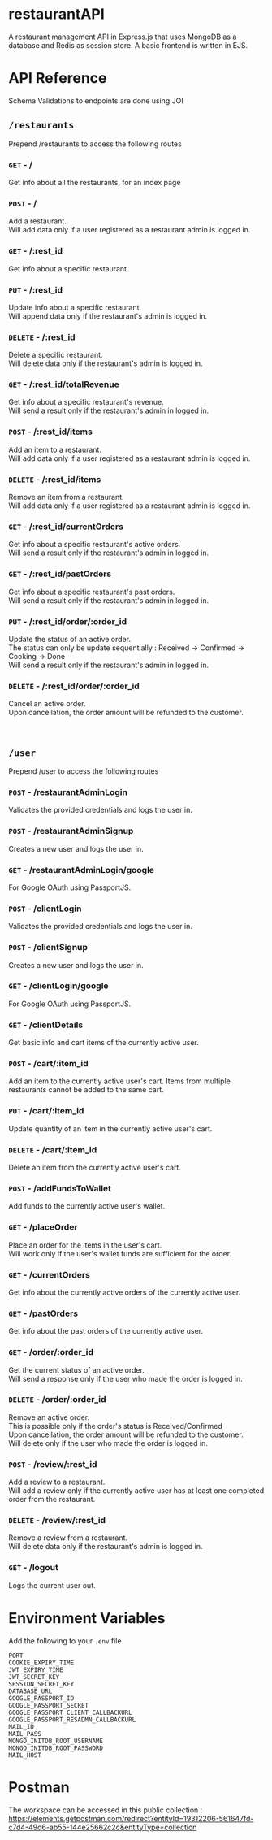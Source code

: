 # restaurantAPI

A restaurant management API in Express.js that uses MongoDB as a database and Redis as session store. A basic frontend is written in EJS.

# API Reference
Schema Validations to endpoints are done using JOI

## `/restaurants`
Prepend /restaurants to access the following routes

### `GET` - /
Get info about all the restaurants, for an index page

### `POST` - /
Add a restaurant.<br>
Will add data only if a user registered as a restaurant admin is logged in.

### `GET` - /:rest_id
Get info about a specific restaurant.

### `PUT` - /:rest_id
Update info about a specific restaurant.<br>
Will append data only if the restaurant's admin is logged in.

### `DELETE` - /:rest_id
Delete a specific restaurant.<br>
Will delete data only if the restaurant's admin is logged in.

### `GET` - /:rest_id/totalRevenue
Get info about a specific restaurant's revenue.<br>
Will send a result only if the restaurant's admin in logged in.

### `POST` - /:rest_id/items
Add an item to a restaurant.<br>
Will add data only if a user registered as a restaurant admin is logged in.

### `DELETE` - /:rest_id/items
Remove an item from a restaurant.<br>
Will add data only if a user registered as a restaurant admin is logged in.

### `GET` - /:rest_id/currentOrders
Get info about a specific restaurant's active orders.<br>
Will send a result only if the restaurant's admin in logged in.

### `GET` - /:rest_id/pastOrders
Get info about a specific restaurant's past orders.<br>
Will send a result only if the restaurant's admin in logged in.

### `PUT` - /:rest_id/order/:order_id
Update the status of an active order.<br>
The status can only be update sequentially : Received -> Confirmed -> Cooking -> Done<br>
Will send a result only if the restaurant's admin in logged in.

### `DELETE` - /:rest_id/order/:order_id
Cancel an active order.<br>
Upon cancellation, the order amount will be refunded to the customer.

<br>

## `/user`
Prepend /user to access the following routes

### `POST` - /restaurantAdminLogin
Validates the provided credentials and logs the user in.

### `POST` - /restaurantAdminSignup
Creates a new user and logs the user in.

### `GET` - /restaurantAdminLogin/google
For Google OAuth using PassportJS.

### `POST` - /clientLogin
Validates the provided credentials and logs the user in.

### `POST` - /clientSignup
Creates a new user and logs the user in.

### `GET` - /clientLogin/google
For Google OAuth using PassportJS.

### `GET` - /clientDetails
Get basic info and cart items of the currently active user.

### `POST` - /cart/:item_id
Add an item to the currently active user's cart.
Items from multiple restaurants cannot be added to the same cart.

### `PUT` - /cart/:item_id
Update quantity of an item in the currently active user's cart.

### `DELETE` - /cart/:item_id
Delete an item from the currently active user's cart.

### `POST` - /addFundsToWallet
Add funds to the currently active user's wallet.

### `GET` - /placeOrder
Place an order for the items in the user's cart.<br>
Will work only if the user's wallet funds are sufficient for the order.

### `GET` - /currentOrders
Get info about the currently active orders of the currently active user.

### `GET` - /pastOrders
Get info about the past orders of the currently active user.

### `GET` - /order/:order_id
Get the current status of an active order.<br>
Will send a response only if the user who made the order is logged in.

### `DELETE` - /order/:order_id
Remove an active order.<br>
This is possible only if the order's status is Received/Confirmed<br>
Upon cancellation, the order amount will be refunded to the customer.<br>
Will delete only if the user who made the order is logged in.

### `POST` - /review/:rest_id
Add a review to a restaurant.<br>
Will add a review only if the currently active user has at least one completed order from the restaurant.

### `DELETE` - /review/:rest_id
Remove a review from a restaurant.<br>
Will delete data only if the restaurant's admin is logged in.

### `GET` - /logout
Logs the current user out.<br>


# Environment Variables

Add the following to your  `.env` file.

`PORT`<br>
`COOKIE_EXPIRY_TIME`<br>
`JWT_EXPIRY_TIME`<br>
`JWT_SECRET_KEY`<br>
`SESSION_SECRET_KEY`<br>
`DATABASE_URL`<br>
`GOOGLE_PASSPORT_ID`<br>
`GOOGLE_PASSPORT_SECRET`<br>
`GOOGLE_PASSPORT_CLIENT_CALLBACKURL`<br>
`GOOGLE_PASSPORT_RESADMN_CALLBACKURL`<br>
`MAIL_ID`<br>
`MAIL_PASS`<br>
`MONGO_INITDB_ROOT_USERNAME`<br>
`MONGO_INITDB_ROOT_PASSWORD`<br>
`MAIL_HOST`<br>


# Postman
The workspace can be accessed in this public collection : <br>
https://elements.getpostman.com/redirect?entityId=19312206-561647fd-c7d4-49d6-ab55-144e25662c2c&entityType=collection